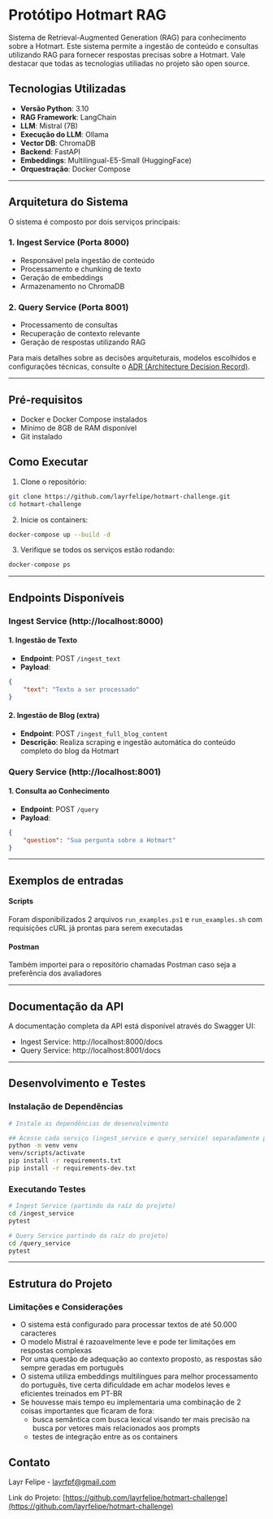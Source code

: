 # Protótipo Hotmart RAG

Sistema de Retrieval-Augmented Generation (RAG) para conhecimento sobre a Hotmart. Este sistema permite a ingestão de conteúdo e consultas utilizando RAG para fornecer respostas precisas sobre a Hotmart. Vale destacar que todas as tecnologias utiliadas no projeto são open source.

## Tecnologias Utilizadas
- **Versão Python**: 3.10
- **RAG Framework**: LangChain
- **LLM**: Mistral (7B)
- **Execução do LLM**: Ollama
- **Vector DB**: ChromaDB
- **Backend**: FastAPI
- **Embeddings**: Multilingual-E5-Small (HuggingFace)
- **Orquestração**: Docker Compose

---

## Arquitetura do Sistema

O sistema é composto por dois serviços principais:

### 1. Ingest Service (Porta 8000)
- Responsável pela ingestão de conteúdo
- Processamento e chunking de texto
- Geração de embeddings
- Armazenamento no ChromaDB

### 2. Query Service (Porta 8001)
- Processamento de consultas
- Recuperação de contexto relevante
- Geração de respostas utilizando RAG

Para mais detalhes sobre as decisões arquiteturais, modelos escolhidos e configurações técnicas, consulte o [ADR (Architecture Decision Record)](ADR.md).

---

## Pré-requisitos
- Docker e Docker Compose instalados
- Mínimo de 8GB de RAM disponível
- Git instalado

## Como Executar

1. Clone o repositório:
```bash
git clone https://github.com/layrfelipe/hotmart-challenge.git
cd hotmart-challenge
```

2. Inicie os containers:
```bash
docker-compose up --build -d
```

3. Verifique se todos os serviços estão rodando:
```bash
docker-compose ps
```

---

## Endpoints Disponíveis

### Ingest Service (http://localhost:8000)

#### 1. Ingestão de Texto
- **Endpoint**: POST `/ingest_text`
- **Payload**:
```json
{
    "text": "Texto a ser processado"
}
```

#### 2. Ingestão de Blog (extra)
- **Endpoint**: POST `/ingest_full_blog_content`
- **Descrição**: Realiza scraping e ingestão automática do conteúdo completo do blog da Hotmart

### Query Service (http://localhost:8001)

#### 1. Consulta ao Conhecimento
- **Endpoint**: POST `/query`
- **Payload**:
```json
{
    "question": "Sua pergunta sobre a Hotmart"
}
```

---

## Exemplos de entradas

#### Scripts
Foram disponibilizados 2 arquivos `run_examples.ps1` e `run_examples.sh` com requisições cURL já prontas para serem executadas

#### Postman
Também importei para o repositório chamadas Postman caso seja a preferência dos avaliadores

---

## Documentação da API

A documentação completa da API está disponível através do Swagger UI:
- Ingest Service: http://localhost:8000/docs
- Query Service: http://localhost:8001/docs

---

## Desenvolvimento e Testes

### Instalação de Dependências
```bash
# Instale as dependências de desenvolvimento

## Acesse cada serviço (ingest_service e query_service) separadamente para criar seus virtual environments e realizar os testes
python -m venv venv
venv/scripts/activate
pip install -r requirements.txt
pip install -r requirements-dev.txt
```

### Executando Testes
```bash
# Ingest Service (partindo da raíz do projeto)
cd /ingest_service
pytest

# Query Service partindo da raíz do projeto)
cd /query_service
pytest
```

---

## Estrutura do Projeto

### Limitações e Considerações

- O sistema está configurado para processar textos de até 50.000 caracteres
- O modelo Mistral é razoavelmente leve e pode ter limitações em respostas complexas
- Por uma questão de adequação ao contexto proposto, as respostas são sempre geradas em português
- O sistema utiliza embeddings multilíngues para melhor processamento do português, tive certa dificuldade em achar modelos leves e eficientes treinados em PT-BR
- Se houvesse mais tempo eu implementaria uma combinação de 2 coisas importantes que ficaram de fora:
    - busca semântica com busca lexical visando ter mais precisão na busca por vetores mais relacionados aos prompts
    - testes de integração entre as os containers

## Contato

Layr Felipe - [layrfpf@gmail.com](mailto:layrfpf@gmail.com)

Link do Projeto: [https://github.com/layrfelipe/hotmart-challenge](https://github.com/layrfelipe/hotmart-challenge)
